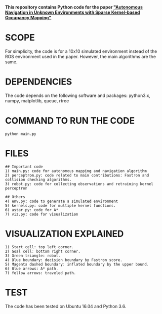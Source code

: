 **This repository contains Python code for the paper ["Autonomous Navigation in Unknown Environments with Sparse Kernel-based Occupancy Mapping"](https://thaipduong.github.io/kernelbasedmap/)**

# SCOPE

For simplicity, the code is for a 10x10 simulated environment instead of the ROS environment used in the paper. However, the main algorithms are the same.

# DEPENDENCIES

The code depends on the following software and packages:
python3.x, numpy, matplotlib, queue, rtree

# COMMAND TO RUN THE CODE
```
python main.py
```

# FILES
	## Important code
	1) main.py: code for autonomous mapping and navigation algorithm
	2) perceptron.py: code related to main contributions: Fastron and collision checking algorithms.
	3) robot.py: code for collecting observations and retraining kernel perceptron

	## Others
	4) env.py: code to generate a simulated environment
	5) kernels.py: code for multiple kernel functions.
	6) astar.py: code for A*
	7) viz.py: code for visualization

# VISUALIZATION EXPLAINED
	1) Start cell: top left corner. 
	2) Goal cell: bottom right corner.
	3) Green triangle: robot.
	4) Blue boundary: decision boundary by Fastron score.
	5) Magenta dashed boundary: inflated boundary by the upper bound. 
	6) Blue arrows: A* path.
	7) Yellow arrows: traveled path.

# TEST
The code has been tested on Ubuntu 16.04 and Python 3.6.

